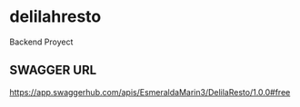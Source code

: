 # delilahresto
Backend Proyect


## SWAGGER URL ##

https://app.swaggerhub.com/apis/EsmeraldaMarin3/DelilaResto/1.0.0#free
